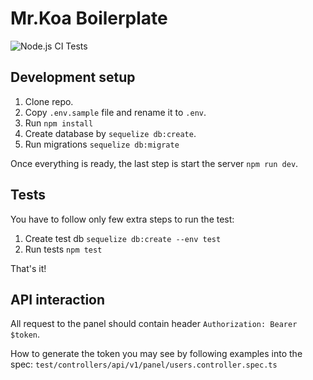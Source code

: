 # Mr.Koa Boilerplate
![Node.js CI Tests](https://github.com/IlyaDonskikh/koa-devices-boilerplate/workflows/Node.js%20CI/badge.svg?branch=dev)

## Development setup
1. Clone repo.
2. Copy `.env.sample` file and rename it to `.env`.
3. Run `npm install`
4. Create database by `sequelize db:create`.
4. Run migrations `sequelize db:migrate`

Once everything is ready, the last step is start the server `npm run dev`.

## Tests
You have to follow only few extra steps to run the test:

1. Create test db `sequelize db:create --env test`
2. Run tests `npm test`

That's it!

## API interaction
All request to the panel should contain header `Authorization: Bearer $token`.

How to generate the token you may see by following examples into the spec: `test/controllers/api/v1/panel/users.controller.spec.ts`
